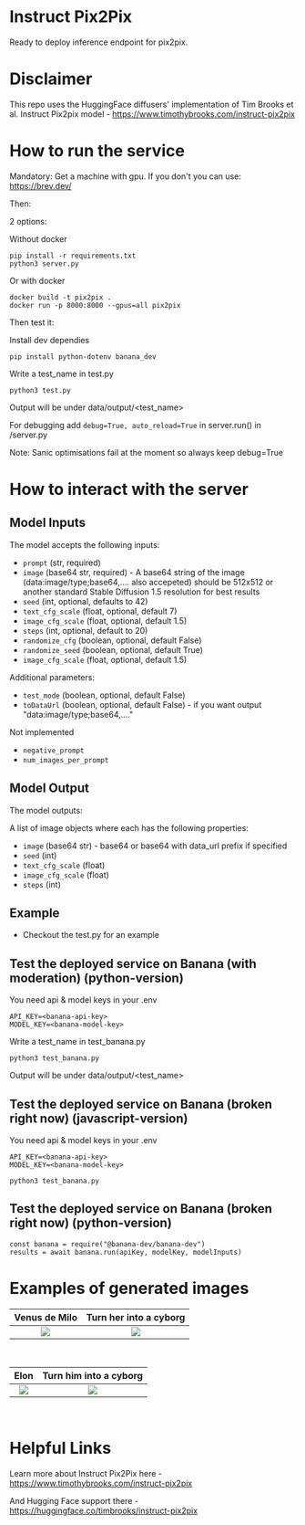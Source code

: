 
# Instruct Pix2Pix

Ready to deploy inference endpoint for pix2pix. 

# Disclaimer

This repo uses the HuggingFace diffusers' implementation of Tim Brooks et al. Instruct Pix2pix model - https://www.timothybrooks.com/instruct-pix2pix


# How to run the service
Mandatory: Get a machine with gpu. 
If you don't you can use: https://brev.dev/

Then:

2 options:

Without docker
```
pip install -r requirements.txt
python3 server.py
```

Or with docker

```
docker build -t pix2pix .
docker run -p 8000:8000 --gpus=all pix2pix
```

Then test it: 

Install dev dependies

```
pip install python-dotenv banana_dev
```

Write a test_name in test.py
```
python3 test.py
```

Output will be under data/output/<test_name>

For debugging
add `debug=True, auto_reload=True` in server.run() in /server.py

Note: Sanic optimisations fail at the moment so always keep debug=True



# How to interact with the server

## Model Inputs

The model accepts the following inputs:

* `prompt` (str, required)
* `image` (base64 str, required) - A base64 string of the image (data:image/type;base64,.... also accepeted) should be 512x512 or another standard Stable Diffusion 1.5 resolution for best results
* `seed` (int, optional, defaults to 42)
* `text_cfg_scale` (float, optional, default 7)
* `image_cfg_scale` (float, optional, default 1.5)
* `steps` (int, optional, default to 20)
* `randomize_cfg` (boolean, optional, default False)
* `randomize_seed` (boolean, optional, default True)
* `image_cfg_scale` (float, optional, default 1.5)

Additional parameters:
* `test_mode` (boolean, optional, default False)
* `toDataUrl` (boolean, optional, default False) - if you want output "data:image/type;base64,...."


Not implemented
* `negative_prompt`
* `num_images_per_prompt`



## Model Output

The model outputs:

A list of image objects where each has the following properties:
* `image` (base64 str) - base64 or base64 with data_url prefix if specified
* `seed` (int)
* `text_cfg_scale` (float)
* `image_cfg_scale` (float)
* `steps` (int)



## Example

- Checkout the test.py for an example


## Test the deployed service on Banana (with moderation) (python-version)
You need api & model keys in your .env
```
API_KEY=<banana-api-key>
MODEL_KEY=<banana-model-key>
```

Write a test_name in test_banana.py
```
python3 test_banana.py
```

Output will be under data/output/<test_name>


## Test the deployed service on Banana (broken right now) (javascript-version)
You need api & model keys in your .env
```
API_KEY=<banana-api-key>
MODEL_KEY=<banana-model-key>
```

```
python3 test_banana.py
```

## Test the deployed service on Banana (broken right now) (python-version)

```
const banana = require("@banana-dev/banana-dev")
results = await banana.run(apiKey, modelKey, modelInputs)

```




# Examples of generated images

Venus de Milo             |  Turn her into a cyborg
:-------------------------:|:-------------------------:
![](https://github.com/eBoreal/serverless-pix2pix/blob/main/data/input/venus-of-milo-512.jpg)  |  ![](https://github.com/eBoreal/serverless-pix2pix/blob/main/data/output/venus-of-milo-512.jpeg) 

<br>

Elon            |  Turn him into a cyborg
:-------------------------:|:-------------------------:
![](https://github.com/eBoreal/serverless-pix2pix/blob/main/data/input/elon-512.jpg) |  ![](https://github.com/eBoreal/serverless-pix2pix/blob/main/data/output/elon-2-512.jpeg)

<br>

# Helpful Links

Learn more about Instruct Pix2Pix here - https://www.timothybrooks.com/instruct-pix2pix

And Hugging Face support there - https://huggingface.co/timbrooks/instruct-pix2pix

<br>
